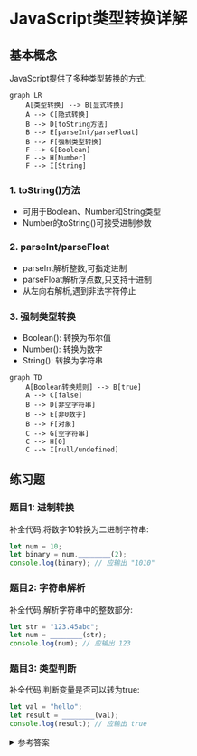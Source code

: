 # JavaScript类型转换详解

## 基本概念

JavaScript提供了多种类型转换的方式:

```mermaid
graph LR
    A[类型转换] --> B[显式转换]
    A --> C[隐式转换]
    B --> D[toString方法]
    B --> E[parseInt/parseFloat]
    B --> F[强制类型转换]
    F --> G[Boolean]
    F --> H[Number] 
    F --> I[String]
```


### 1. toString()方法
- 可用于Boolean、Number和String类型
- Number的toString()可接受进制参数

### 2. parseInt/parseFloat
- parseInt解析整数,可指定进制
- parseFloat解析浮点数,只支持十进制
- 从左向右解析,遇到非法字符停止

### 3. 强制类型转换
- Boolean(): 转换为布尔值
- Number(): 转换为数字
- String(): 转换为字符串

```mermaid
graph TD
    A[Boolean转换规则] --> B[true]
    A --> C[false]
    B --> D[非空字符串]
    B --> E[非0数字]
    B --> F[对象]
    C --> G[空字符串]
    C --> H[0]
    C --> I[null/undefined]
```


## 练习题

### 题目1: 进制转换
补全代码,将数字10转换为二进制字符串:
```javascript
let num = 10;
let binary = num.________(2);
console.log(binary); // 应输出 "1010"
```


### 题目2: 字符串解析
补全代码,解析字符串中的整数部分:
```javascript
let str = "123.45abc";
let num = ________(str);
console.log(num); // 应输出 123
```


### 题目3: 类型判断
补全代码,判断变量是否可以转为true:
```javascript
let val = "hello";
let result = ________(val);
console.log(result); // 应输出 true
```


<details>
<summary>参考答案</summary>

题目1:
```javascript
toString
```


题目2:
```javascript
parseInt
```


题目3:
```javascript
Boolean
```

</details>